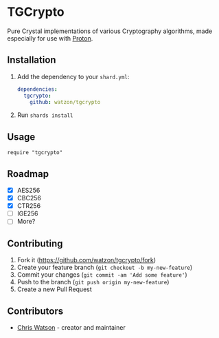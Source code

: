 # TGCrypto

Pure Crystal implementations of various Cryptography algorithms, made especially for use with [Proton](https://github.com/watzon/proton).

## Installation

1. Add the dependency to your `shard.yml`:

   ```yaml
   dependencies:
     tgcrypto:
       github: watzon/tgcrypto
   ```

2. Run `shards install`

## Usage

```crystal
require "tgcrypto"
```

## Roadmap

- [x] AES256
- [x] CBC256
- [X] CTR256
- [ ] IGE256
- [ ] More?

## Contributing

1. Fork it (<https://github.com/watzon/tgcrypto/fork>)
2. Create your feature branch (`git checkout -b my-new-feature`)
3. Commit your changes (`git commit -am 'Add some feature'`)
4. Push to the branch (`git push origin my-new-feature`)
5. Create a new Pull Request

## Contributors

- [Chris Watson](https://github.com/watzon) - creator and maintainer
